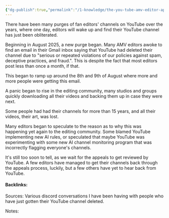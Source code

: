 ```yaml
---
{"dg-publish":true,"permalink":"/1-knowledge/the-you-tube-amv-editor-apocalypse-2025/","tags":["editing/vidding","fan-editing-history","interesting"],"created":"2025-08-09T14:05:51.362+10:00","updated":"2025-08-09T16:36:04.108+10:00"}
---
```


There have been many purges of fan editors' channels on YouTube over the years, where one day, editors will wake up and find their YouTube channel has just been obliterated. 

Beginning in August 2025, a new purge began. Many AMV editors awoke to find an email in their Gmail inbox saying that YouTube had deleted their channel due to "serious or repeated violations of our policies against spam, deceptive practices, and fraud.". This is despite the fact that most editors post less than once a month, if that. 

This began to ramp up around the 8th and 9th of August where more and more people were getting this email. 

A panic began to rise in the editing community, many studios and groups quickly downloading all their videos and backing them up in case they were next.

Some people had had their channels for more than 15 years, and all their videos, their art, was lost. 

Many editors began to speculate to the reason as to why this was happening yet again to the editing community. Some blamed YouTube implementing new AI rules, or speculated that maybe YouTube was experimenting with some new AI channel monitoring program that was incorrectly flagging everyone's channels. 

It's still too soon to tell, as we wait for the appeals to get reviewed by YouTube. A few editors have managed to get their channels back through the appeals process, luckily, but a few others have yet to hear back from YouTube.



#### Backlinks:
Sources:
Various discord conversations I have been having with people who have just gotten their YouTube channel deleted.

Notes:
